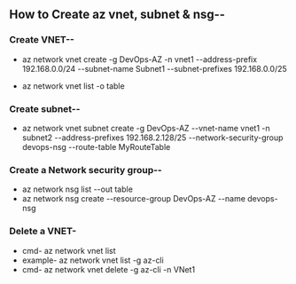 ## How to Create az vnet, subnet & nsg--
### Create VNET--
- az network vnet create -g DevOps-AZ -n vnet1 --address-prefix 192.168.0.0/24 --subnet-name Subnet1 --subnet-prefixes 192.168.0.0/25
 
- az network vnet list -o table


### Create subnet--
- az network vnet subnet create -g DevOps-AZ --vnet-name vnet1 -n subnet2 --address-prefixes 192.168.2.128/25 --network-security-group devops-nsg --route-table MyRouteTable



### Create a Network security group--
- az network nsg list --out table      		
- az network nsg create --resource-group DevOps-AZ --name devops-nsg	

### Delete a VNET-
 - cmd-		az network vnet list
- example-	az network vnet list -g az-cli
- cmd-	az network vnet delete -g az-cli -n VNet1
